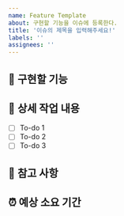 ```yaml
---
name: Feature Template
about: 구현할 기능을 이슈에 등록한다.
title: '이슈의 제목을 입력해주세요!'
labels: ''
assignees: ''
---
```


## 🤷 구현할 기능

## 🔨 상세 작업 내용

- [ ] To-do 1
- [ ] To-do 2
- [ ] To-do 3

## 📄 참고 사항

## ⏰ 예상 소요 기간